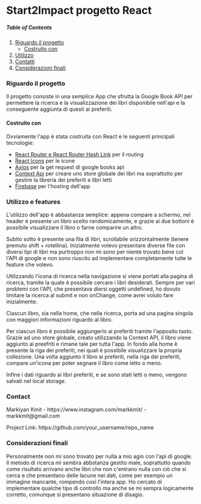 <h1>Start2Impact progetto React</h1>

<h5>Table of Contents</h5>
<ol>
    <li><a href="#about">Riguardo il progetto</a>
        <ul>
            <li><a href="#built">Costruito con</a></li>
        </ul>
    </li>
    <li><a href="#usage">Utilizzo</a></li>
    <li><a href="#contact">Contatti</a></li>
    <li><a href="#considerations">Considerazioni finali</a></li>
</ol>

<h3 id="about">Riguardo il progetto</h3>
<p>Il progetto consiste in una semplice App che sfrutta la Google Book API per permettere la ricerca e la visualizzazione dei libri disponibile nell'api e la conseguente aggiunta di questi ai preferiti.</p>

<h4 id="built">Costruito con</h4>
<p>Ovviamente l'app è stata costruita con React e le seguenti principali tecnologie:</p>

<ul>
    <li><a href="#">React Router e React Router Hash Link</a> per il routing</li>
    <li><a href="#">React Icons</a> per le icone</li>
    <li><a href="#">Axios</a> per la get request di google books api</li>
    <li><a href="#">Context Api</a> per creare uno store globale dei libri ma soprattutto per gestire la libreria dei preferiti e libri letti</li>
    <li><a href="#">Firebase</a> per l'hosting dell'app</li>
</ul>

<h3 id="usage">Utilizzo e features</h3>
<p>L'utilizzo dell'app è abbastanza semplice: appena compare a schermo, nel header è presente un libro scelto randomicamente, e grazie ai due bottoni è possibile visualizzare il libro o farne comparire un altro.</p>

<p>Subito sotto è presente una fila di libri, scrollabile orizzontalmente (tenere premuto shift + rotellina). Inizialmente volevo presentare diverse file con diversi tipi di libri ma purtroppo non mi sono per niente trovato bene col l'API di google e non sono riuscito ad implementare completamente tutte le feature che volevo.</p>

<p>Utilizzando l'icona di ricerca nella navigazione si viene portati alla pagina di ricerca, tramite la quale è possibile cercare i libri desiderati. Sempre per vari problemi con l'API, che presentava diersi oggetti undefined, ho dovuto limitare la ricerca al submit e non onChange, come avrei voluto fare inizialmente.</p>

<p>Ciascun libro, sia nella home, che nella ricerca, porta ad una pagina singola con maggiori informazioni riguardo al libro.</p>

<p>Per ciascun libro è possibile aggiungerlo ai preferiti tramite l'apposito tasto. Grazie ad uno store globale, creato utilizzando la Context API, il libro viene aggiunto ai preefriti e rimane tale per tutta l'app. In fondo alla home è presente la riga dei preferiti, nei quali è possibile visualizzare la propria collezione. Una volta aggiunto il libro ai preferiti, nella riga dei preferiti, compare un'icona per poter segnare il libro come letto o meno.</p>

<p>Infine i dati riguardo ai libri preferiti, e se sono stati letti o meno, vengono salvati nel local storage.</p>

<h3 id="contact">Contact</h3>
<p>Markiyan Kmit - https://www.instagram.com/markkmit/ - markkmit@gmail.com</p>

<p>Project Link: https://github.com/your_username/repo_name</p>

<h3 id="considerations">Considerazioni finali</h3>
<p>Personalmente non mi sono trovato per nulla a mio agio con l'api di google. Il metodo di ricerca mi sembra abbstanza gestito male, soprattutto quando come risultato arrivano anche libri che non c'entrano nulla con ciò che si cerca e che presentano delle lacune nei dati, come per esempio un immagine mancante, rompendo così l'intera app. Ho cercato di implementare qualche tipo di controllo ma anche se mi sempra logicamente corretto, comunque si presentano situazione di disagio.</p>
